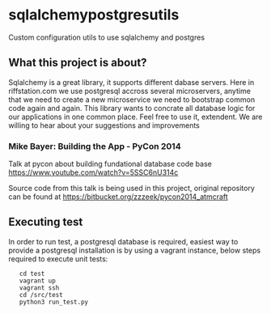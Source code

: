 # sqlalchemypostgresutils
Custom configuration utils to use sqlalchemy and postgres

## What this project is about?

Sqlalchemy is a great library, it supports different dabase servers. Here in riffstation.com we use postgresql accross
several microservers, anytime that we need to create a new microservice we need to bootstrap common code again and again.
This library wants to concrate all database logic for our applications in one common place. Feel free to use it, extendent.
We are willing to hear about your suggestions and improvements

### Mike Bayer: Building the App - PyCon 2014

Talk at pycon about building fundational database code base https://www.youtube.com/watch?v=5SSC6nU314c

Source code from this talk is being used in this project, original repository can be found at https://bitbucket.org/zzzeek/pycon2014_atmcraft

## Executing test

In order to run test, a postgresql database is required, easiest way to provide a postgresql installation is by using a vagrant
instance, below steps required to execute unit tests:

```
   cd test
   vagrant up
   vagrant ssh
   cd /src/test
   python3 run_test.py
```

